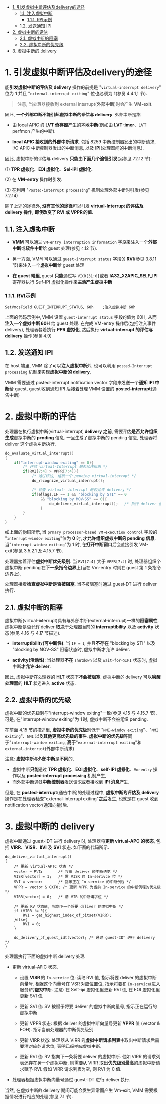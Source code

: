 
<!-- @import "[TOC]" {cmd="toc" depthFrom=1 depthTo=6 orderedList=false} -->

<!-- code_chunk_output -->

- [1. 引发虚拟中断评估及delivery的途径](#1-引发虚拟中断评估及delivery的途径)
  - [1.1. 注入虚拟中断](#11-注入虚拟中断)
    - [1.1.1. RVI示例](#111-rvi示例)
  - [1.2. 发送通知 IPI](#12-发送通知-ipi)
- [2. 虚拟中断的评估](#2-虚拟中断的评估)
  - [2.1. 虚拟中断的阻塞](#21-虚拟中断的阻塞)
  - [2.2. 虚拟中断的优先级](#22-虚拟中断的优先级)
- [3. 虚拟中断的 delivery](#3-虚拟中断的-delivery)

<!-- /code_chunk_output -->

# 1. 引发虚拟中断评估及delivery的途径

能**引发虚拟中断的评估及 delivery** 操作的前提是 "`virtual-interrupt delivery`" 位为 **1** 并且 "`external-interrupt exiting`" 位也必须为 **1**(参见 4.4.1,1 节). 

>注意, 当处理器接收到 external interrupt(**外部中断**)时会产生 **VM-exit**.

因此, **一个外部中断不能引起虚拟中断的评估与 delivery**. 外部中断是指

* 由 local APIC 的 **LVT 奇存器**产生的**本地中断**(例如由 **LVT timer**、LVT perfmon 产生的中断). 

* **local APIC 接收到的外部中断请求**. 包括 8259 中断控制器发出的中断请求, I/O APIC 中断控制器发出的中断消息, 以及 **IPI**(处理器间的中断消息). 

因此, 虚拟中断的评估与 delivery **只能**由**下面几个途径引发**(另参见 72.12 节):

(1) **TPR 虚拟化**、**EOI 虚拟化**、**Sel-IPI 虚拟化**. 

(2) 在 **VM-entry** 操作时引发. 

(3) 在利用 "`Posted-interrupt processing`" 机制处理外部中断时引发(参见 7.2.14)

除了上述的途径外, **没有其他的途径**可以引发 **virtual-Interrupt 的评估及 delivery 操作**, **即使改变了 RVI 或 VPPR 的值**. 

## 1.1. 注入虚拟中断

* **VMM** 可以通过 `VM-entry interruption information` 字段来注入一个**外部中断**或**软件中断**给 guest 处理(参见 4.12 节). 

* 另一方面, VMM 可以通过 `guest-interrupt status` 字段的 **RVI**(参见 3.8.11 节)来注入一个**虚拟中断**给 guest 处理

* **在 guest 端里**, guest **只能**通过写 `VICR[31:0]`或者 **IA32_X2APIC_SELF_IPI** 寄存器执行 Self-IPI 虚拟化操作来**主动产生虚拟中断**

### 1.1.1. RVI示例

```
SetVmcsField GUEST_INTERRUPT_STATUS, 60h    ;注入虚拟中断 60h 
```

上面的代码示例中, VMM 设置 `guest-interrupt status` 字段的值为 60H, 从而**注入一个虚拟中断** **60H** 给 guest 处理. 在完成 VM-entry 操作后(包括注入事件 delivery), 处理器接着执行 **PPR 虚拟化**, 然后执行 **virtual-interrupt 的评估与 delivery** 操作(参见 4.9)

## 1.2. 发送通知 IPI

在 host 端里, VMM 除了可以**注人虚拟中断**外, 也可以利用 `posted-Interrupt processing` 机制来实现**虚拟中断的 delivery**. 

VMM 需要通过 posted-interrupt notification vector 字段来发送一个**通知 IPI 中断**给 guest, guest 收到通知 IPI 后接着处理 VMM 设置的 **posted-interrupt**(通告中断)

# 2. 虚拟中断的评估

处理器在执行虚拟中断(virtual-interrupt) **delivery 之前**, 需要评估**是否允许组织生成**虚拟中断的 **pending** 信息. 一旦生成了虚拟中断的 pending 信息, 处理器将 deliver 这个虚拟中断执行. 

```cpp
do_evaluate_virtual_interrupt()
{
    if("interrupt-window exiting" == 0){
        /* 评估 virtual-Interrupt 是否允许组织 */
        if(RVI[7:4] > VPPR[7:4]){
            /* 通过评估, 组织一个 pending virtual-interrupt */
            do_recognize_virtual_interrupt();

            /* 检查 virtual- interrupt 是否允许 delivery */
            if(eflags.IF == 1 && "blocking by STI" == 0
                && "blocking by MOV-SS" == 0){
                    do_deliver_virtual_interrupt();   /* 执行 deliver 虚拟中断 */
                }
        }
    }
}
```

如上面的伪码所示, 当 `prmary processor-based VM-execution control` 字段的 "`interrupt-window exiting`"位为 **0** 时, **才允许组织虚拟中断的 pending 信息**. 当"`interrupt-window exiting`"为 1 时, 在**打开中断窗口**后会直接引发 VM-exit(参见 3.5.2.1 及 4.15.7 节). 

处理器接着评估**虛拟中断优先级别**. 当 `RVI[7:4]` 大于 `VPPR[7:4]` 时, 处理器组织个虚拟中断 pending 在**下一条指令边界**上(当在 Vm-entry 时则在 guest 第 1 条指令边界上). 

处理器接着**检查虚拟中断是否被阻塞**, 当不被阻塞时通过 guest-DT 进行 deliver 执行.

## 2.1. 虚拟中断的阻塞

虚拟中断(virtual-interrupt)具有与外部中断(external-interrupt)一样的**阻塞属性**. 虚拟中断是否允许 deliver **取决**于处理器当前的 **interruptibility** 以及 **activity** 状态(参见 4.16 与 4.17 节描述). 

* **interruptibility(可中断性)**: 当 `IF = 1`, 并且**不存在** "blocking by STI" 以及 "blocking by MOV-SS" 阻塞状态时, 虚拟中断才允许 deliver. 

* **activity(活动性)**: 当处理器**不在** `shutdown` 以及 `wait-for-SIPI` 状态时, 虚拟中断**才允许 deliver**.

因此, 虚拟中断在处理器的 **HLT** 状态下**不会被阻塞**. 虚拟中断的 delivery 可以**唤醒处理器**的 **HLT** 状态进入 **active** 状态. 

## 2.2. 虚拟中断的优先级

虚拟中断的优先级别与"interrupt-window exiting"一致(参见 4.15 与 4.15.7 节). 可是, 在"interrupt-window exiting"为 1 时, 虚拟中断不会被组织 pending. 

在前面 4.15 节的描述里, **虚拟中断的优先级**别低于 "`NMI-window exiting`"、"`NMI exiting`"、`NMI` 以及**其他更高优先级的事件**. **虚拟中断的优先级**等同于"`interrupt-window exiting`, **高于**"`external-interrupt exiting`"和 `external-interrupt`(外部中断请求)

注意: **虚拟中断**与**外部中断**是**不同**的, 
* 虚拟中断**只能**通过 **TPR 虚拟化**、**EOI 虚拟化**、**self-IPI 虚拟化**、`Vm-entry` 操作以及 **posted-interrupt processing** 机制产生, 
* 而外部中断通过**中断控制器**发送请求或者接收到 **IPI 消息**产生. 

但是, 在 **posted-interrupt**(通告中断)的处理过程中, **虚拟中断的评估及 delivery** 操作是在处理器检查"external-interrupt exiting"**之后**发生, 也就是在 guest 收到 notification vector(通知向量)后. 

# 3. 虚拟中断的 delivery

虚拟中断通过 guest-IDT 进行 delivery 时, 处理器将**更新 virtual-APC 的状态**, 包括 **VIRR**、**VISR**、**RVI** 及 **SVI** 状态. 如下面的代码所示. 

```
do_deliver_virtual_interrupt()
{
    /* 更新 virtual-APTC 状态 */
    vector = RVI;       /* 将要 deliver 的中断请求 */
    VISR[vector] = 1;   /* 置 VISR 的 In-serivce 位 */
    SVI = vector:       /* 指示正在 In-service 的中断例程 */
    VPPR = vector & OXF0; /* 更新 VPPR 为当前 In-service 的中断例程的优先级 */
    VIRR[vector] = 0;   /* 清 VIR 的中断请求位 */

    /* 更新 RV 状态值, 指向下一个将要 deliver 的虚拟中断 */
    if (VIRR != 0){
        RVI = get_highest_index_of_bitset(VIRR);
    }else{
        RVI = 0;
    }

    do_delivery_of_quest_idt(vector); /* 通过 guest-IDT 进行 delivery */
}
```

处理器执行下面的虚拟中断 delivery 处理. 

* 更新 virtual-APIC 状态. 

    * 设置 **VISR** 的 `In-service` 位: 读取 RVI 值, 指示将要 deliver 的虚拟中断向量号. 根据这个向量号在 VSR 对应位置位, 指示将要在 `In-service`(进入服务)的**虚拟中断**. 注意: 在 Self-ipi 虚拟化里更新 RVI 值, 在 EOI 虚拟化里更新 SVI 值. 

    * 更新 SVI 值: SV 被赋予将要 deliver 的虚拟中断向量号, 指示正在运行的虚拟中断. 

    * 更新 VPPR 状态: 根据 deliver 的虚拟中断向量号更新 **VPPR** 值 (vector & FOH). 指示当前处理器的中断优先级别. 

    * 更新 VIRR 状态: 处理器从 VIRR 的**虚拟中断请求列表**中取出中断请求后需要清对应的请求位, 表明已经响应虚拟中断. 

    * 更新 RVI 值: RV 指向下一条将要 deliver 的虚拟中断. 假如 VIRR 的请求列表还存在另一个虚拟中断, 则需要从 VIRR 取出**优先级别最高**的虚拟中断请求赋予 RVI. 假如 VIRR 请求列表为空, 则 RVI 为 0 值. 

* 处理器根据虚拟中断向量号通过 guest-IDT 进行 deliver 执行. 

当然, 在虚拟中断的 delivery 期间可能会发生异常而产生 Vm-exit, VMM 需要根据情况进行相应的处理(参见 7.1 节). 